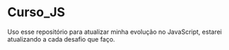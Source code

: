 # Curso_JS
Uso esse repositório para atualizar minha evolução no JavaScript, estarei atualizando a cada desafio que faço.
